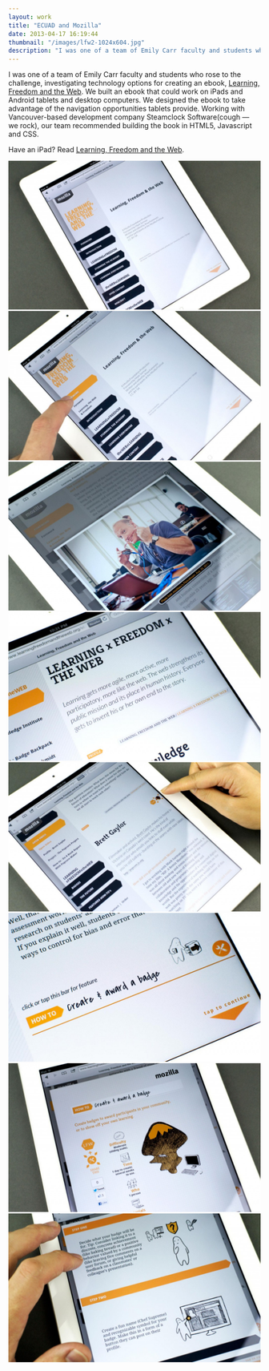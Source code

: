 ```yaml
---
layout: work
title: "ECUAD and Mozilla"
date: 2013-04-17 16:19:44
thumbnail: "/images/lfw2-1024x604.jpg"
description: "I was one of a team of Emily Carr faculty and students who rose to the challenge, investigating technology options for creating an ebook, Learning, Freedom and the Web."
---
```


I was one of a team of Emily Carr faculty and students who rose to the challenge, investigating technology options for creating an ebook, <a href="http://learningfreedomandtheweb.org/" title="Mozilla's Learning, Freedom, and the Web" target="_blank">Learning, Freedom and the Web</a>. We built an ebook that could work on iPads and Android tablets and desktop computers. We designed the ebook to take advantage of the navigation opportunities tablets provide. Working with Vancouver-based development company Steamclock Software(cough — we rock), our team recommended building the book in HTML5, Javascript and CSS.

Have an iPad? Read <a href="http://learningfreedomandtheweb.org/" title="Mozilla's Learning, Freedom, and the Web" target="_blank">Learning, Freedom and the Web</a>.

<img src="/images/lfw1-1024x604.jpg" alt="Landing Screen" />
<img src="/images/lfw2-1024x604.jpg" alt="Follow Focus Nav" />
<img src="/images/lfw4-1024x604.jpg" alt="/images Lightbox For A Closer Look." />
<img src="/images/lfw7-1024x604.jpg" alt="Sample of Chapter Titles, Lead Paragraphs, Section Markers" />
<img src="/images/lfw6-1024x604.jpg" alt="Profiles marked with icons and Avatars." />
<img src="/images/lfw8-1024x604.jpg" alt="How the reader will know they have reached an nteractive How-to Articles." />
<img src="/images/lfw9-1024x604.jpg" alt="The Interactive How-to Create and Award a Badge" />
<img src="/images/lfw10-1024x604.jpg" alt="Inside the Interactive How-to." />